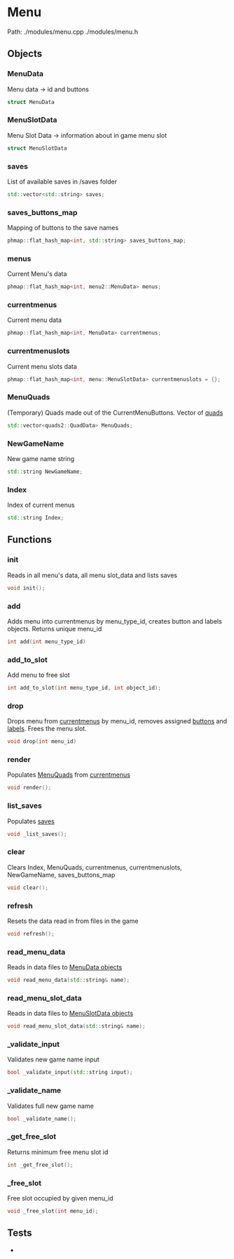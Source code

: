 # Menu
Path: ./modules/menu.cpp   ./modules/menu.h

## Objects

### MenuData
Menu data -> id and buttons
```c++
struct MenuData
```

### MenuSlotData
Menu Slot Data -> information about in game menu slot
```c++
struct MenuSlotData
```

### saves
List of available saves in /saves folder
```c++
std::vector<std::string> saves;
```

### saves_buttons_map
Mapping of buttons to the save names
```c++
phmap::flat_hash_map<int, std::string> saves_buttons_map;
```

### menus
Current Menu's data
```c++
phmap::flat_hash_map<int, menu2::MenuData> menus;
```
### currentmenus
Current menu data
```c++
phmap::flat_hash_map<int, MenuData> currentmenus;
```

### currentmenuslots
Current menu slots data
```c++
phmap::flat_hash_map<int, menu::MenuSlotData> currentmenuslots = {}; 
```

### MenuQuads
(Temporary) Quads made out of the CurrentMenuButtons. Vector of [quads](quads.md#QuadData)
```c++
std::vector<quads2::QuadData> MenuQuads;
```

### NewGameName
New game name string
```c++
std::string NewGameName;
```

### Index
Index of current menus
```c++
std::string Index;
```

## Functions

### init
Reads in all menu's data, all menu slot_data and lists saves
```c++
void init();
```

### add
Adds menu into currentmenus by menu_type_id, creates button and labels objects.
Returns unique menu_id
```c++
int add(int menu_type_id)
```

### add_to_slot
Add menu to free slot
```c++
int add_to_slot(int menu_type_id, int object_id);
```

### drop
Drops menu from [currentmenus](menu.md#currentmenus) by menu_id, removes assigned [buttons](buttons.md#ButtonData) and [labels](fonts.md#LabelData). Frees the menu slot. 
```c++
void drop(int menu_id)
```

### render
Populates [MenuQuads](menu.md#MenuQuads) from [currentmenus](menu.md#currentmenus)
```c++
void render();
```

### list_saves
Populates [saves](menu.md#saves)
```c++
void _list_saves();
```

### clear
Clears Index, MenuQuads, currentmenus, currentmenuslots, NewGameName, saves_buttons_map
```c++
void clear();
```

### refresh
Resets the data read in from files in the game
```c++
void refresh();
```

### read_menu_data
Reads in data files to [MenuData objects](menu.md#MenuData)
```c++
void read_menu_data(std::string& name);
```

### read_menu_slot_data
Reads in data files to [MenuSlotData objects](menu.md#MenuSlotData)
```c++
void read_menu_slot_data(std::string& name);
```

### _validate_input
Validates new game name input
```c++
bool _validate_input(std::string input);
```

### _validate_name
Validates full new game name
```c++
bool _validate_name();
```

### _get_free_slot
Returns minimum free menu slot id
```c++
int _get_free_slot();
```

### _free_slot
Free slot occupied by given menu_id
```c++
void _free_slot(int menu_id);
```

## Tests
- 
